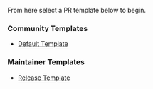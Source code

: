 <!-- -------^^^^^---------- -->


<!-- IMPORTANT: Click on the **Preview** tab above, next to Write! -->

<!-- Do not edit this template. Select one from the Preview tab. -->


From here select a PR template below to begin.

### Community Templates

- [Default Template](?expand=1&template=default.md)

### Maintainer Templates

- [Release Template](?expand=1&template=release.md)
